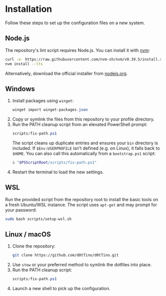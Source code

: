 # Installation

Follow these steps to set up the configuration files on a new system.

## Node.js

The repository's lint script requires Node.js. You can install it with [nvm](https://github.com/nvm-sh/nvm):

```bash
curl -o- https://raw.githubusercontent.com/nvm-sh/nvm/v0.39.5/install.sh | bash
nvm install --lts
```

Alternatively, download the official installer from [nodejs.org](https://nodejs.org).

## Windows

1. Install packages using `winget`:
   ```powershell
   winget import winget-packages.json
   ```
2. Copy or symlink the files from this repository to your profile directory.
3. Run the PATH cleanup script from an elevated PowerShell prompt:
   ```powershell
   scripts/fix-path.ps1
   ```
   The script cleans up duplicate entries and ensures your `bin` directory is included.
   If `$Env:USERPROFILE` isn't defined (e.g. on Linux), it falls back to `$HOME`.
   You can also call this automatically from a `bootstrap.ps1` script:
   ```powershell
   & "$PSScriptRoot/scripts/fix-path.ps1"
   ```
4. Restart the terminal to load the new settings.

## WSL

Run the provided script from the repository root to install the basic tools on
a fresh Ubuntu/WSL instance. The script uses `apt-get` and may prompt for your
password:

```bash
sudo bash scripts/setup-wsl.sh
```

## Linux / macOS

1. Clone the repository:
   ```bash
   git clone https://github.com/d0tTino/d0tTino.git
   ```
2. Use `stow` or your preferred method to symlink the dotfiles into place.
3. Run the PATH cleanup script:
   ```powershell
   scripts/fix-path.ps1
   ```
4. Launch a new shell to pick up the configuration.
